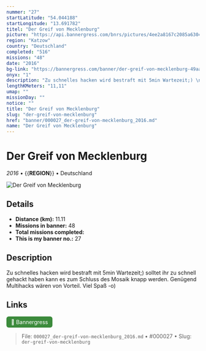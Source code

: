 ```yaml
---
nummer: "27"
startLatitude: "54.044188"
startLongitude: "13.691782"
titel: "Der Greif von Mecklenburg"
picture: "https://api.bannergress.com/bnrs/pictures/4ee2a8167c2085a63047e7820de51ce3"
region: "Katzow"
country: "Deutschland"
completed: "516"
missions: "48"
date: "2016"
bg-link: "https://bannergress.com/banner/der-greif-von-mecklenburg-49aa"
onyx: "1"
description: "Zu schnelles hacken wird bestraft mit 5min Wartezeit;) \nsolltet ihr zu schnell gehackt haben kann es zum Schluss des Mosaik knapp werden. Genügend Multihacks wären von Vorteil. Viel Spaß -o)"
lengthKMeters: "11,11"
umap: ""
missionDay: ""
notice: ""
title: "Der Greif von Mecklenburg"
slug: "der-greif-von-mecklenburg"
href: "banner/000027_der-greif-von-mecklenburg_2016.md"
name: "Der Greif von Mecklenburg"
---
```

# Der Greif von Mecklenburg

*2016* • {{__REGION__}} • Deutschland

![Der Greif von Mecklenburg](https://api.bannergress.com/bnrs/pictures/4ee2a8167c2085a63047e7820de51ce3)



## Details
- **Distance (km):** 11.11
- **Missions in banner:** 48
- **Total missions completed:** 
- **This is my banner no.:** 27



## Description
Zu schnelles hacken wird bestraft mit 5min Wartezeit;) 
solltet ihr zu schnell gehackt haben kann es zum Schluss des Mosaik knapp werden. Genügend Multihacks wären von Vorteil. Viel Spaß -o)



## Links
<a href="https://bannergress.com/banner/der-greif-von-mecklenburg-49aa" target="_blank" style="display:inline-block;margin-right:8px;padding:6px 12px;background:#3c8b3c;color:#fff;text-decoration:none;border-radius:6px;">🔗 Bannergress</a>



> File: `000027_der-greif-von-mecklenburg_2016.md` • #000027 • Slug: `der-greif-von-mecklenburg`
